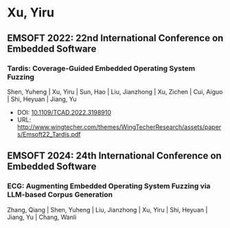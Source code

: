 # Xu, Yiru

## EMSOFT 2022: 22nd International Conference on Embedded Software

### Tardis: Coverage-Guided Embedded Operating System Fuzzing
Shen, Yuheng | Xu, Yiru | Sun, Hao | Liu, Jianzhong | Xu, Zichen | Cui, Aiguo | Shi, Heyuan | Jiang, Yu
* DOI: [10.1109/TCAD.2022.3198910](https://doi.org/10.1109/TCAD.2022.3198910)
* URL: <http://www.wingtecher.com/themes/WingTecherResearch/assets/papers/Emsoft22_Tardis.pdf>

## EMSOFT 2024: 24th International Conference on Embedded Software

### ECG: Augmenting Embedded Operating System Fuzzing via LLM-based Corpus Generation
Zhang, Qiang | Shen, Yuheng | Liu, Jianzhong | Xu, Yiru | Shi, Heyuan | Jiang, Yu | Chang, Wanli

